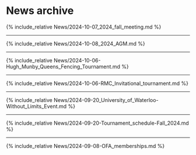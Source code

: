 # News archive

{% include_relative News/2024-10-07_2024_fall_meeting.md %}

---

{% include_relative News/2024-10-08_2024_AGM.md %}

---

{% include_relative News/2024-10-06-Hugh_Munby_Queens_Fencing_Tournament.md %}

---

{% include_relative News/2024-10-06-RMC_Invitational_tournament.md %}

---

{% include_relative News/2024-09-20_University_of_Waterloo-Without_Limits_Event.md %}

---

{% include_relative News/2024-09-20-Tournament_schedule-Fall_2024.md %}

---

{% include_relative News/2024-09-08-OFA_memberships.md %}
